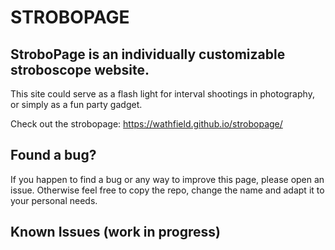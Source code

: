 # STROBOPAGE

## StroboPage is an individually customizable stroboscope website.
This site could serve as a flash light for interval shootings in photography, or simply as a fun party gadget.

Check out the strobopage: https://wathfield.github.io/strobopage/

## Found a bug?
If you happen to find a bug or any way to improve this page, please open an issue. Otherwise feel free to copy the repo, change the name and adapt it to your personal needs.

## Known Issues (work in progress)
